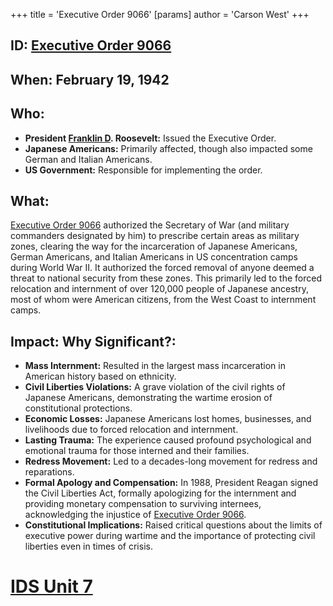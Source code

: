 +++
 title = 'Executive Order 9066'
[params]
	author = 'Carson West'
+++
## ID: [Executive Order 9066](./../executive-order-9066/)

## When: February 19, 1942

## Who:
* **President [Franklin D](./../franklin-d/). Roosevelt:** Issued the Executive Order.
* **Japanese Americans:** Primarily affected, though also impacted some German and Italian Americans.
* **US Government:** Responsible for implementing the order.

## What:

[Executive Order 9066](./../executive-order-9066/) authorized the Secretary of War (and military commanders designated by him) to prescribe certain areas as military zones, clearing the way for the incarceration of Japanese Americans, German Americans, and Italian Americans in US concentration camps during World War II. It authorized the forced removal of anyone deemed a threat to national security from these zones. This primarily led to the forced relocation and internment of over 120,000 people of Japanese ancestry, most of whom were American citizens, from the West Coast to internment camps.

## Impact: Why Significant?:

* **Mass Internment:** Resulted in the largest mass incarceration in American history based on ethnicity.
* **Civil Liberties Violations:** A grave violation of the civil rights of Japanese Americans, demonstrating the wartime erosion of constitutional protections.
* **Economic Losses:** Japanese Americans lost homes, businesses, and livelihoods due to forced relocation and internment.
* **Lasting Trauma:**  The experience caused profound psychological and emotional trauma for those interned and their families.
* **Redress Movement:** Led to a decades-long movement for redress and reparations.
* **Formal Apology and Compensation:** In 1988, President Reagan signed the Civil Liberties Act, formally apologizing for the internment and providing monetary compensation to surviving internees, acknowledging the injustice of [Executive Order 9066](./../executive-order-9066/).
* **Constitutional Implications:** Raised critical questions about the limits of executive power during wartime and the importance of protecting civil liberties even in times of crisis.

# [IDS Unit 7](./../ids-unit-7/)